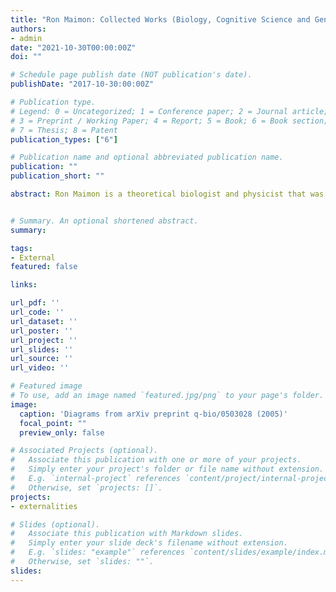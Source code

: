 ```yaml
---
title: "Ron Maimon: Collected Works (Biology, Cognitive Science and General References)"
authors:
- admin
date: "2021-10-30T00:00:00Z"
doi: ""

# Schedule page publish date (NOT publication's date).
publishDate: "2017-10-30:00:00Z"

# Publication type.
# Legend: 0 = Uncategorized; 1 = Conference paper; 2 = Journal article;
# 3 = Preprint / Working Paper; 4 = Report; 5 = Book; 6 = Book section;
# 7 = Thesis; 8 = Patent
publication_types: ["6"]

# Publication name and optional abbreviated publication name.
publication: ""
publication_short: ""

abstract: Ron Maimon is a theoretical biologist and physicist that was very active at the beginning of the 2010s in question-and-answer websites like the StackExchange family of sites and Quora. In this collected works my aim is to present an orginized account of all Ron Maimon's content available online related to the ideas of biology, computation, and the origins of life. I believe that at the very least they present a new perspective to the field of life origins and can be of value to any researcher on the field.


# Summary. An optional shortened abstract.
summary: 

tags:
- External
featured: false

links:

url_pdf: ''
url_code: '' 
url_dataset: ''
url_poster: ''
url_project: ''
url_slides: ''
url_source: ''
url_video: ''

# Featured image
# To use, add an image named `featured.jpg/png` to your page's folder. 
image:
  caption: 'Diagrams from arXiv preprint q-bio/0503028 (2005)'
  focal_point: ""
  preview_only: false

# Associated Projects (optional).
#   Associate this publication with one or more of your projects.
#   Simply enter your project's folder or file name without extension.
#   E.g. `internal-project` references `content/project/internal-project/index.md`.
#   Otherwise, set `projects: []`.
projects:
- externalities

# Slides (optional).
#   Associate this publication with Markdown slides.
#   Simply enter your slide deck's filename without extension.
#   E.g. `slides: "example"` references `content/slides/example/index.md`.
#   Otherwise, set `slides: ""`.
slides:
---
```

